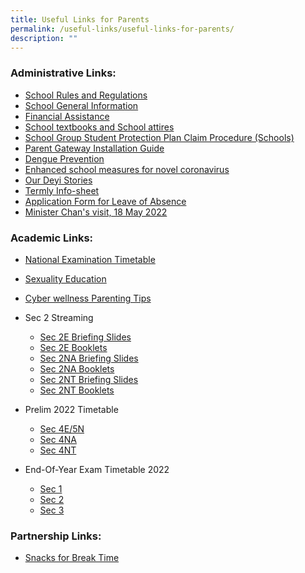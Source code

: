 ```yaml
---
title: Useful Links for Parents
permalink: /useful-links/useful-links-for-parents/
description: ""
---
```

### Administrative Links:  

* [School Rules and Regulations](https://staging.d3sil9pzbw3lij.amplifyapp.com/about-us/our-school/school-rules-and-regulation/)   
* [School General Information](https://staging.d3sil9pzbw3lij.amplifyapp.com/others/school-general-information/)  
* [Financial Assistance](https://staging.d3sil9pzbw3lij.amplifyapp.com/others/financial-assistance-scheme)  
* [School textbooks and School attires](https://staging.d3sil9pzbw3lij.amplifyapp.com/others/school-textbooks-and-school-attires)
* [School Group Student Protection Plan Claim Procedure (Schools)](https://staging.d3sil9pzbw3lij.amplifyapp.com/others/school-group-student-protection-plan-claim-procedure-schools)
* [Parent Gateway Installation Guide](https://deyisec-moe-edu-sg-admin.cwp.sg/qql/slot/u503/Deyi%20Revamp%202019/Useful%20Links/Useful%20Links%20for%20Parents/parentgateway/Parents%20Gateway_installation%20guide.pdf)    
* [Dengue Prevention](https://deyisec-moe-edu-sg-admin.cwp.sg/qql/slot/u503/Deyi%20Revamp%202019/Useful%20Links/Useful%20Links%20for%20Parents/Working%20Together%20to%20Prevent%20Dengue.pdf)
* [Enhanced school measures for novel coronavirus](https://deyisec.moe.edu.sg/qql/slot/u503/home/nCoV%20update%20to%20parents%2027%20Jan_updated%20deyi.pdf)
* [Our Deyi Stories](https://deyisec.moe.edu.sg/qql/slot/u503/useful%20links/parents/Our%20Deyi%20Stories.pdf)
* [Termly Info-sheet](https://deyisec-moe-edu-sg-admin.cwp.sg/others/termly-infosheet)
* [Application Form for Leave of Absence](https://form.gov.sg/60f7c115f516090011db8018)
* [Minister Chan's visit, 18 May 2022](https://www.facebook.com/100044242728598/posts/561195995365153/?d=n)

### Academic Links:

* [National Examination Timetable](https://www.seab.gov.sg/)  
* [Sexuality Education](https://deyisec.moe.edu.sg/others/school-general-information/moe-sexuality-education-in-schools)
* [Cyber wellness Parenting Tips](https://deyisec.moe.edu.sg/qql/slot/u503/Deyi%20Revamp%202019/Useful%20Links/Useful%20Links%20for%20Parents/Cyber%20wellness%20Parenting%20Tips/PARENTing%20Tips_Template.pdf)
* Sec 2 Streaming
	* [Sec 2E Briefing Slides](https://deyisec.moe.edu.sg/qql/slot/u503/useful%20links/parents/sec%202%20streaming/Sec%202EXP%20Streaming%20Briefing%202022%20-%20Final.pdf)
	* [Sec 2E Booklets](https://deyisec.moe.edu.sg/qql/slot/u503/useful%20links/parents/sec%202%20streaming/Streaming%202022%20-%20Express%20Handout.pdf)
	* [Sec 2NA Briefing Slides](https://deyisec.moe.edu.sg/qql/slot/u503/useful%20links/parents/sec%202%20streaming/Sec%202NA%20Streaming%20Briefing%202022%20-%20Final.pdf)
	* [Sec 2NA Booklets](https://deyisec.moe.edu.sg/qql/slot/u503/useful%20links/parents/sec%202%20streaming/Streaming%202022%20-%20Normal%20Academic%20Handout.pdf)
	* [Sec 2NT Briefing Slides](https://deyisec.moe.edu.sg/qql/slot/u503/useful%20links/parents/sec%202%20streaming/Sec%202NT%20Streaming%20Briefing%202022%20-%20Final.pdf)
	* [Sec 2NT Booklets](https://deyisec.moe.edu.sg/qql/slot/u503/useful%20links/parents/sec%202%20streaming/Streaming%202022%20-%20Normal%20Technical%20Handout.pdf)

* Prelim 2022 Timetable
	* [Sec 4E/5N](https://deyisec.moe.edu.sg/qql/slot/u503/useful%20links/parents/Prelim%20Exam%202022%20Timetable%204E5N.pdf)
	* [Sec 4NA](https://deyisec.moe.edu.sg/qql/slot/u503/useful%20links/parents/Prelim%20Exam%202022%20Timetable%204NA.pdf)
	* [Sec 4NT](https://deyisec.moe.edu.sg/qql/slot/u503/useful%20links/parents/Prelim%20Exam%202022%20Timetable%204NT.pdf)

* End-Of-Year Exam Timetable 2022
	* [Sec 1](https://deyisec.moe.edu.sg/qql/slot/u503/useful%20links/parents/Sec%201_EOY%20Timetable%202022_final.pdf)  
	* [Sec 2](https://deyisec.moe.edu.sg/qql/slot/u503/useful%20links/parents/Sec%202_EOY%20Timetable%202022_final.pdf)
	* [Sec 3](https://deyisec.moe.edu.sg/qql/slot/u503/useful%20links/parents/Sec%203_EOY%20Timetable%202022_final.pdf)

### Partnership Links:

* [Snacks for Break Time](https://deyisec.moe.edu.sg/others/home-tabs/other-tabs/snacks-for-break-time)